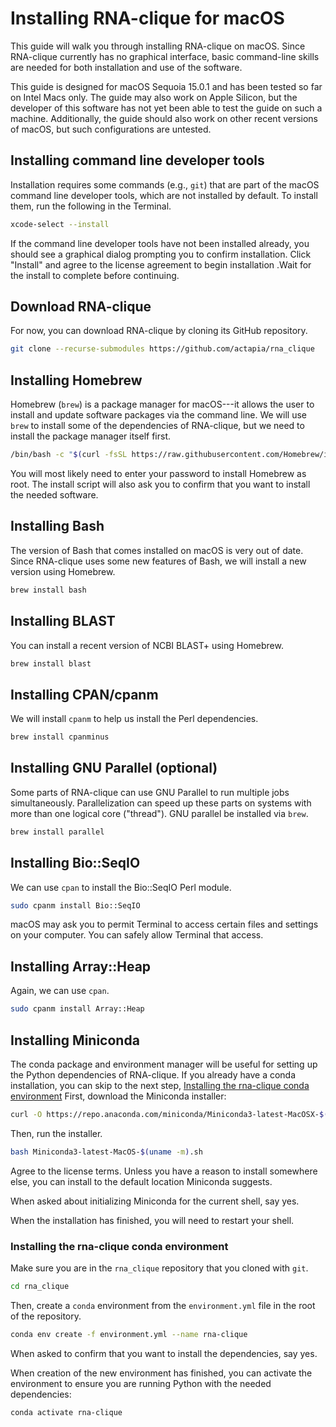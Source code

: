 # Installing RNA-clique for macOS

This guide will walk you through installing RNA-clique on macOS. Since
RNA-clique currently has no graphical interface, basic command-line skills are
needed for both installation and use of the software.

This guide is designed for macOS Sequoia 15.0.1 and has been tested so far on
Intel Macs only. The guide may also work on Apple Silicon, but the developer of
this software has not yet been able to test the guide on such a machine.
Additionally, the guide should also work on other recent versions of macOS, but
such configurations are untested.

## Installing command line developer tools

Installation requires some commands (e.g., `git`) that are part of the macOS 
command line developer tools, which are not installed by default. To install
them, run the following in the Terminal.

```zsh
xcode-select --install
```

If the command line developer tools have not been installed already, you should
see a graphical dialog prompting you to confirm installation. Click "Install" 
and agree to the license agreement to begin installation .Wait for the install
to complete before continuing.

## Download RNA-clique

For now, you can download RNA-clique by cloning its GitHub repository.

```zsh
git clone --recurse-submodules https://github.com/actapia/rna_clique
```

## Installing Homebrew

Homebrew (`brew`) is a package manager for macOS---it allows the user to install
and update software packages via the command line. We will use `brew` to install
some of the dependencies of RNA-clique, but we need to install the package
manager itself first.

```zsh
/bin/bash -c "$(curl -fsSL https://raw.githubusercontent.com/Homebrew/install/HEAD/install.sh)"
```

You will most likely need to enter your password to install Homebrew as root.
The install script will also ask you to confirm that you want to install the
needed software.

## Installing Bash

The version of Bash that comes installed on macOS is very out of date. Since
RNA-clique uses some new features of Bash, we will install a new version using
Homebrew.

```zsh
brew install bash
```

## Installing BLAST

You can install a recent version of NCBI BLAST+ using Homebrew.

```zsh
brew install blast
```

## Installing CPAN/cpanm

We will install `cpanm` to help us install the Perl dependencies.

```zsh
brew install cpanminus
```

## Installing GNU Parallel (optional)

Some parts of RNA-clique can use GNU Parallel to run multiple jobs 
simultaneously. Parallelization can speed up these parts on systems with more
than one logical core ("thread"). GNU parallel be installed via `brew`.

```zsh
brew install parallel
```

## Installing Bio::SeqIO

We can use `cpan` to install the Bio::SeqIO Perl module.

```zsh
sudo cpanm install Bio::SeqIO
```

macOS may ask you to permit Terminal to access certain files and settings
on your computer. You can safely allow Terminal that access.

## Installing Array::Heap

Again, we can use `cpan`.

```zsh
sudo cpanm install Array::Heap
```

## Installing Miniconda

The conda package and environment manager will be useful for setting up the
Python dependencies of RNA-clique. If you already have a conda installation, you
can skip to the next step, [Installing the rna-clique conda
environment](#installing-the-rna-clique-conda-environment) First, download the
Miniconda installer:

```zsh
curl -O https://repo.anaconda.com/miniconda/Miniconda3-latest-MacOSX-$(uname -m).sh
```

Then, run the installer.

```zsh
bash Miniconda3-latest-MacOS-$(uname -m).sh
```

Agree to the license terms. Unless you have a reason to install somewhere else,
you can install to the default location Miniconda suggests.

When asked about initializing Miniconda for the current shell, say yes.

When the installation has finished, you will need to restart your shell.

### Installing the rna-clique conda environment

Make sure you are in the `rna_clique` repository that you cloned with `git`.

```zsh
cd rna_clique
```

Then, create a `conda` environment from the `environment.yml` file in the root
of the repository.

```zsh
conda env create -f environment.yml --name rna-clique
```

When asked to confirm that you want to install the dependencies, say yes.

When creation of the new environment has finished, you can activate the
environment to ensure you are running Python with the needed dependencies:

```zsh
conda activate rna-clique
```
